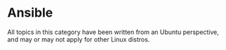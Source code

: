 # Ansible

All topics in this category have been written from an Ubuntu perspective, and may or may not apply for other Linux distros.
